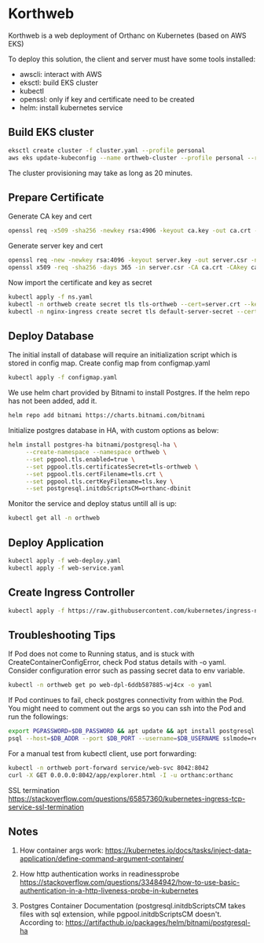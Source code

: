 # Korthweb

Korthweb is a web deployment of Orthanc on Kubernetes (based on AWS EKS)

To deploy this solution, the client and server must have some tools installed:
* awscli: interact with AWS
* eksctl: build EKS cluster
* kubectl
* openssl: only if key and certificate need to be created
* helm: install kubernetes service

## Build EKS cluster
```sh
eksctl create cluster -f cluster.yaml --profile personal
aws eks update-kubeconfig --name orthweb-cluster --profile personal --region us-east-1 
```
The cluster provisioning may take as long as 20 minutes. 
## Prepare Certificate
Generate CA key and cert
```sh
openssl req -x509 -sha256 -newkey rsa:4906 -keyout ca.key -out ca.crt -days 356 -nodes -subj '/CN=Test Cert Authority'
```
Generate server key and cert
```sh
openssl req -new -newkey rsa:4096 -keyout server.key -out server.csr -nodes -subj '/CN=orthweb.digihunch.com'
openssl x509 -req -sha256 -days 365 -in server.csr -CA ca.crt -CAkey ca.key -set_serial 01 -out server.crt
```
Now import the certificate and key as secret
```sh
kubectl apply -f ns.yaml
kubectl -n orthweb create secret tls tls-orthweb --cert=server.crt --key=server.key
kubectl -n nginx-ingress create secret tls default-server-secret --cert=server.crt --key=server.key
```

## Deploy Database
The initial install of database will require an initialization script which is stored in config map. Create config map from configmap.yaml
```sh
kubectl apply -f configmap.yaml
```
We use helm chart provided by Bitnami to install Postgres. If the helm repo has not been added, add it.
```sh
helm repo add bitnami https://charts.bitnami.com/bitnami
```
Initialize postgres database in HA, with custom options as below:
```sh
helm install postgres-ha bitnami/postgresql-ha \
     --create-namespace --namespace orthweb \
     --set pgpool.tls.enabled=true \
     --set pgpool.tls.certificatesSecret=tls-orthweb \
     --set pgpool.tls.certFilename=tls.crt \
     --set pgpool.tls.certKeyFilename=tls.key \
     --set postgresql.initdbScriptsCM=orthanc-dbinit
```
Monitor the service and deploy status untill all is up:
```sh
kubectl get all -n orthweb
```

## Deploy Application
```sh
kubectl apply -f web-deploy.yaml
kubectl apply -f web-service.yaml
```

## Create Ingress Controller
```sh
kubectl apply -f https://raw.githubusercontent.com/kubernetes/ingress-nginx/controller-v0.47.0/deploy/static/provider/aws/deploy.yaml
```

## Troubleshooting Tips
If Pod does not come to Running status, and is stuck with CreateContainerConfigError, check Pod status details with -o yaml. Consider configuration error such as passing secret data to env variable. 
```sh
kubectl -n orthweb get po web-dpl-6ddb587885-wj4cx -o yaml
```
If Pod continues to fail, check postgres connectivity from within the Pod. You might need to comment out the args so you can ssh into the Pod and run the followings:
```sh
export PGPASSWORD=$DB_PASSWORD && apt update && apt install postgresql postgresql-contrib
psql --host=$DB_ADDR --port $DB_PORT --username=$DB_USERNAME sslmode=require
```
For a manual test from kubectl client, use port forwarding: 
```sh
kubectl -n orthweb port-forward service/web-svc 8042:8042
curl -X GET 0.0.0.0:8042/app/explorer.html -I -u orthanc:orthanc
```

SSL termination
https://stackoverflow.com/questions/65857360/kubernetes-ingress-tcp-service-ssl-termination

## Notes
1. How container args work:
https://kubernetes.io/docs/tasks/inject-data-application/define-command-argument-container/

2. How http authentication works in readinessprobe
https://stackoverflow.com/questions/33484942/how-to-use-basic-authentication-in-a-http-liveness-probe-in-kubernetes

3. Postgres Container Documentation (postgresql.initdbScriptsCM takes files with sql extension, while pgpool.initdbScriptsCM doesn't. According to: https://artifacthub.io/packages/helm/bitnami/postgresql-ha
